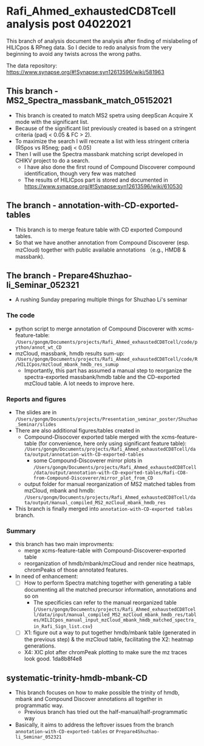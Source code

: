Rafi_Ahmed_exhaustedCD8Tcell analysis post 04022021
==============================

This branch of analysis document the analysis after finding of mislabeling of HILICpos & RPneg data. So I decide to redo analysis from the very beginning to avoid any twists across the wrong paths.

The data repository: https://www.synapse.org/#!Synapse:syn12613596/wiki/581963

## This branch  - MS2_Spectra_massbank_match_05152021
- This branch is created to match MS2 spetra using deepScan Acquire X mode with the significant list. 
- Because of the significant list previously created is based on a stringent criteria (padj < 0.05 & FC > 2).
- To maximize the search I will recreate a list with less stringent criteria (R5pos vs R5neg; padj < 0.05)
- Then I will use the Spectra massbank matching script developed in CHIKV project to do a search.
  - I have also done the first round of Compound Discoverer compound identification, though very few was matched
  - The results of HILICpos part is stored and documented in https://www.synapse.org/#!Synapse:syn12613596/wiki/610530

## The branch - annotation-with-CD-exported-tables
- This branch is to merge feature table with CD exported Compound tables.
- So that we have another annotation from Compound Discoverer (esp. mzCloud) together with public available annotations （e.g., HMDB & massbank).

## The branch - Prepare4Shuzhao-li_Seminar_052321
- A rushing Sunday preparing multiple things for Shuzhao Li's seminar

### The code
- python script to merge annotation of Compound Discoverer with xcms-feature-table: `/Users/gongm/Documents/projects/Rafi_Ahmed_exhaustedCD8Tcell/code/python/annot_wt_CD`
- mzCloud, massbank, hmdb results sum-up: `/Users/gongm/Documents/projects/Rafi_Ahmed_exhaustedCD8Tcell/code/R/HILICpos/mzCloud_mbank_hmdb_res_sumup` 
  - Importantly, this part has assumed a manual step to reorganize the spectra-exported massbank/hmdb table and the CD-exported mzCloud table. A lot needs to improve here.

### Reports and figures
- The slides are in `/Users/gongm/Documents/projects/Presentation_seminar_poster/Shuzhao_Seminar/slides`
- There are also additional figures/tables created in 
  - Compound-Disocover exported table merged with the xcms-feature-table (for convenience, here only using significant feature table): `/Users/gongm/Documents/projects/Rafi_Ahmed_exhaustedCD8Tcell/data/output/annotation-with-CD-exported-tables`
    - some Compound-Discoverer mirror plots in `/Users/gongm/Documents/projects/Rafi_Ahmed_exhaustedCD8Tcell/data/output/annotation-with-CD-exported-tables/Rafi-CD8-from-Compound-Discoverer/mirror_plot_from_CD`
  - output folder for manual reorganization of MS2 matched tables from mzCloud, mbank and hmdb: `/Users/gongm/Documents/projects/Rafi_Ahmed_exhaustedCD8Tcell/data/output/manual_compiled_MS2_mzCloud_mbank_hmdb_res`
- This branch is finally merged into `annotation-with-CD-exported tables` branch. 

### Summary
- this branch has two main improvments:
  - merge xcms-feature-table with Compound-Discoverer-exported table
  - reorganization of hmdb/mbank/mzCloud and render nice heatmaps, chromPeaks of those annotated features.
- In need of enhancement:
  - [ ] How to perform Spectra matching together with generating a table documenting all the matched precursor information, annotations and so on
    - The specificies can refer to the manual reorganized table (`/Users/gongm/Documents/projects/Rafi_Ahmed_exhaustedCD8Tcell/data/input/manual_compiled_MS2_mzCloud_mbank_hmdb_res/tables/HILICpos_manual_input_mzCloud_mbank_hmdb_matched_spectra_in_Rafi_Sign_list.csv`)
  - [ ] X1: figure out a way to put together hmdb/mbank table (generated in the previous step) & the mzCloud table, facilitating the X2: heatmap generations.
  - X4: XIC plot after chromPeak plotting to make sure the mz traces look good. 1da8b8f4e8

## systematic-trinity-hmdb-mbank-CD
- This branch focuses on how to make possible the trinity of hmdb, mbank and Compound Discover annotations all together in programmatic way.
  - Previous branch has tried out the half-manual/half-programmatic way
- Basically, it aims to address the leftover issues from the branch `annotation-with-CD-exported-tables` or `Prepare4Shuzhao-li_Seminar_052321`